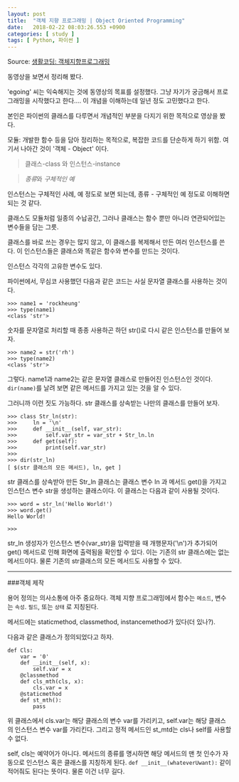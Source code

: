 ```yaml
---
layout: post
title:  "객체 지향 프로그래밍 | Object Oriented Programming"
date:   2018-02-22 08:03:26.553 +0900
categories: [ study ]
tags: [ Python, 파이썬 ]
---
```


Source: [생활코딩: 객체지향프로그래밍](https://opentutorials.org/course/1750/9624)

동영상을 보면서 정리해 봤다.<!--more-->

'egoing' 씨는 익숙해지는 것에 동영상의 목표를 설정했다. 그냥 자기가 궁금해서 프로그래밍을 시작했다고 한다.... 이 개념을 이해하는데 일년 정도 고민했다고 한다.

본인은 파이썬의 클래스를 다루면서 개념적인 부분을 다지기 위한 목적으로 영상을 봤다. 

모듈: 개발한 함수 등을 담아 정리하는 목적으로, 복잡한 코드를 단순하게 하기 위함.
여기서 나아간 것이 '객체 - Object' 이다.

> 클래스-class 와 인스턴스-instance

> *종류*와 *구체적인 예*

인스턴스는 구체적인 사례, 예 정도로 보면 되는데, 종류 - 구체적인 예 정도로 이해하면 되는 것 같다.

클래스도 모듈처럼 일종의 수납공간, 그러나 클래스는 함수 뿐만 아니라 연관되어있는 변수들을 담는 그릇.

클래스를 바로 쓰는 경우는 많지 않고, 이 클래스를 복제해서 만든 여러 인스턴스를 쓴다. 이 인스턴스들은 클래스와 똑같은 함수와 변수를 만드는 것이다.

인스턴스 각각의 고유한 변수도 있다.

파이썬에서, 무심코 사용했던 다음과 같은 코드는 사실 문자열 클래스를 사용하는 것이다.

    >>> name1 = 'rockheung'
    >>> type(name1)
    <class 'str'>

숫자를 문자열로 처리할 때 종종 사용하곤 하던 str()로 다시 같은 인스턴스를 만들어 보자.

    >>> name2 = str('rh')
    >>> type(name2)
    <class 'str'>

그렇다. name1과 name2는 같은 문자열 클래스로 만들어진 인스턴스인 것이다. `dir(name)`를 날려 보면 같은 메서드를 가지고 있는 것을 알 수 있다.

그러니까 이런 짓도 가능하다. str 클래스를 상속받는 나만의 클래스를 만들어 보자.

    >>> class Str_ln(str):
    >>>     ln = '\n'
    >>>     def __init__(self, var_str):
    >>>         self.var_str = var_str + Str_ln.ln
    >>>     def get(self):
    >>>         print(self.var_str)
    >>> 
    >>> dir(str_ln)
    [ $(str 클래스의 모든 메서드), ln, get ]

str 클래스를 상속받아 만든 Str_ln 클래스는 클래스 변수 ln 과 메서드 get()을 가지고 인스턴스 변수 str을 생성하는 클래스이다. 이 클래스는 다음과 같이 사용될 것이다.

    >>> word = str_ln('Hello World!')
    >>> word.get()
    Hello World!
    
    >>>

str_ln 생성자가 인스턴스 변수(var_str)을 입력받을 때 개행문자('\n')가 추가되어 get() 메서드로 인해 화면에 출력됨을 확인할 수 있다. 이는 기존의 str 클래스에는 없는 메서드이다. 물론 기존의 str클래스의 모든 메서드도 사용할 수 있다. 

---------------

###객체 제작

용어 정의는 의사소통에 아주 중요하다. 객체 지향 프로그래밍에서 함수는 `메소드`, 변수는 `속성`. `필드`, 또는 `상태` 로 지칭된다.

메서드에는 staticmethod, classmethod, instancemethod가 있다(더 있나?).

다음과 같은 클래스가 정의되었다고 하자.

    def Cls:
        var = '0'
        def __init__(self, x):
            self.var = x
        @classmethod
        def cls_mth(cls, x):
            cls.var = x
        @staticmethod
        def st_mth():
            pass

위 클래스에서 cls.var는 해당 클래스의 변수 var를 가리키고, self.var는 해당 클래스의 인스턴스 변수 var를 가리킨다. 그리고 정적 메서드인 st_mtd는 cls나 self를 사용할 수 없다.

self, cls는 예약어가 아니다. 메서드의 종류를 명시하면 해당 메서드의 맨 첫 인수가 자동으로 인스턴스 혹은 클래스를 지칭하게 된다. `def __init__(whateverUwant):` 같이 적어줘도 된다는 뜻이다. 물론 이건 너무 길다.
